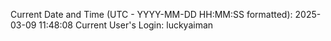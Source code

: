 Current Date and Time (UTC - YYYY-MM-DD HH:MM:SS formatted): 2025-03-09 11:48:08
Current User's Login: luckyaiman
